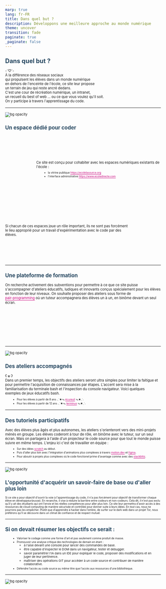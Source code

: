 ```yaml
---
marp: true
lang: fr-FR
title: Dans quel but ?
description: Développons une meilleure approche au monde numérique
theme: uncover
transition: fade
paginate: true
_paginate: false
---
```


<script type="text/javascript">
  function addRouteListeners() {
    document.querySelector('#squirrelLink').addEventListener("click", (e) => {
      e.preventDefault()
      window.parent.postMessage('go2routeSquirrel', '*')
    })
    document.querySelector('#terminusLink').addEventListener("click", (e) => {
      e.preventDefault()
      window.parent.postMessage('go2routeTerminus', '*')
    })
  }
  window.addEventListener('DOMContentLoaded', addRouteListeners)
</script>

<style>
  @font-face {
    font-family: Commissioner;
    src: url(/assets/fonts/commissioner-v1.0/static/ttfs/Commissioner-Regular.ttf), url(https://after-school.flexiness.com:3992/assets/fonts/commissioner-v1.0/static/ttfs/Commissioner-Regular.ttf);
    font-weight: 400;
    font-display: swap
  }
  @keyframes slidingLink {
    50% {
      left: 100%;
      right: 0;
    }
    50.01% {
      left: 0;
      right: 100%;
    }
  }
  section {
    margin: 0;
    background: linear-gradient(180deg, rgb(117 81 194), rgb(255 255 255));
    font-family: Commissioner,-apple-system, BlinkMacSystemFont, Segoe UI, Roboto, Oxygen, Ubuntu, Cantarell, Open Sans, Helvetica Neue, sans-serif;
  }
  h1 {
    color: #25465f;
    font-size: 1.4em;
  }
  h2 {
    color: #25465f;
    font-size: 1.2em;
  }
  p {
    max-width: 100%;
    font-size: 0.8em;
    margin: 0 auto;
  }
  p.align-left {
    text-align: left;
  }
  P.small {
    font-size: 0.6em;
  }
  ul {
    margin: 0.5em 1em;
  }
  li {
    font-size: 0.6em;
    margin: 0 0 .2em 0;
  }
  ul > li > ul > li {
    font-size: 0.6rem;
  }
  s {
    text-decoration-line: line-through;
    text-decoration-style: solid;
    text-decoration-color: var(--flex-link, #c8007b);
    text-decoration-thickness: 0.1em;
    text-decoration-skip-ink: none;
  }
  .link:not([disabled]) {
    cursor: pointer;
    position: relative;
    font-size: inherit;
    font-weight: inherit;
    text-decoration: none;
    color: var(--flex-link, #c8007b);
    padding-bottom: 0.1em;
    border-bottom: solid 0.1em currentColor;
    box-decoration-break: clone;
  }
  .link:not([disabled]) > * {
    font-size: inherit;
    font-weight: inherit;
  }
  .link:not([disabled]):hover {
    opacity: 0.9;
    color: var(--flex-link-hover, #c8007b);
  }
  @media screen and (min-width: 720px) {
    .link:not([disabled]):not(.isStatic) {
      display: inline-flex;
      border-bottom-width: 0;
    }
    .link:not([disabled]):not(.isStatic)::after {
      content: "";
      background: currentcolor;
      height: 0.1em;
      position: absolute;
      bottom: 0;
      left: 0;
      right: 0;
    }
    .link:not([disabled]):not(.isStatic):hover::after {
      animation: slidingLink 1s cubic-bezier(0.654, 0.045, 0.355, 1);
    }
  }
  .logo-ape {
    width: 100%;
    height: 100%;
    background-image: url('/logo/ape/ape_la_source_logo_1.svg');
    background-repeat: no-repeat;
    background-size: 25%;
    background-position: center center, 50%, 50%;
  }
  .split {
    height: 195px;
    display: flex;
    flex-direction: row;
    align-items: center;
    justify-content: center;
  }
  .screen-100 {
    width: 100%;
  }
  .screen-80 {
    width: 80%;
  }
  .screen-60 {
    width: 60%;
  }
  .screen-50 {
    width: 50%;
  }
  .screen-30 {
    width: 30%;
  }
  .screen-20 {
    width: 20%;
  }
  .screen-bg {
    height: calc(100vh - 720px);
    background-repeat: no-repeat;
    background-size: 100%;
    background-position: center center;
  }
  .tree {
    text-align: left;
  }
</style>

# Dans quel but ?

<p>-`♡´-</p>
<p>
  À la différence des réseaux sociaux<br/>
  qui propulsent les élèves dans un monde numérique<br/>
  en dehors de l'enceinte de l'école, ce site leur propose<br/>
  un terrain de jeu qui reste ancré dedans.<br/>
  C'est une cour de récréation numérique, un intranet,<br/>
  un recueil du best of web ... ou ce que vous voulez qu'il soit.<br/>
  On y participe à travers l'apprentissage du code.
</p>

<!-- Ceci est une note pour le présentateur. Vous pouvez écrire des notes via cette balise de commentaire HTML -->

---

<style>
  .split {
    height: 195px;
  }
  .left-bg {
    /*
    background-image: url('/assets/svg/fragile-box.svg');
    background-size: 80%;
    background-position: left center;
    */
    background-color: #25465f;
    mask-repeat: no-repeat;
    mask-image: url('/assets/svg/fragile-box.svg');
    mask-size: 80%;
    mask-position: left center;
  }
  .right-bg {
    /*
    background-image: url('/assets/svg/box-fireworks.svg');
    background-size: 80%;
    background-position: right center;
    */
    background-color: #25465f;
    mask-repeat: no-repeat;
    mask-image: url('/assets/svg/box-fireworks.svg');
    mask-size: 80%;
    mask-position: right center;
  }
</style>

![bg opacity](/assets/img/gradient.jpg)

## Un espace dédié pour coder
<br/>
<div class='split'>
  <div class='screen-20 screen-bg left-bg'>
  </div>
  <div class='screen-80'>
    <p class='align-left'>
      Ce site est conçu pour cohabiter avec les espaces numériques existants de l'école :<br/>
      <ul>
        <li>
          la vitrine publique <a class='link' href='https://ecolelasource.org/'>https://ecolelasource.org</a>
        </li>
        <li>
          l'interface administrative <a class='link' href='https://www.ecoledirecte.com/'>https://www.ecoledirecte.com</a>
        </li>
      </ul>
    </p>
  </div>
</div>
<div class='split'>
  <div class='screen-80'>
    <p class='align-left'>
      Si chacun de ces espaces joue un rôle important, ils ne sont pas forcément
      le lieu approprié pour un travail d'expérimentation avec le code par des élèves.
    </p>
  </div>
  <div class='screen-20 screen-bg right-bg'>
  </div>
</div>

<!-- Ceci est une note pour le présentateur. Vous pouvez écrire des notes via cette balise de commentaire HTML -->

---

<style>
  .center-bg {
    /*
    background-image: url('/assets/svg/code.svg'), url('/assets/svg/pair-programming.svg'), url('/assets/svg/brilliant-star.svg');
    background-size: 7%, 6%, 6%;
    background-position: 20% center, center center, 80% center;
    */
    height: 120px;
    background-color: #25465f;
    mask-repeat: no-repeat;
    mask-image: url('/assets/svg/code.svg'), url('/assets/svg/pair-programming.svg'), url('/assets/svg/brilliant-star.svg');
    mask-size: 7%, 6%, 6%;
    mask-position: 20% center, center center, 80% center;
  }
</style>

## Une plateforme de formation

<p>
  On recherche activement des subventions pour permettre à ce que ce site puisse s'accompagner d'ateliers éducatifs,
  ludiques et innovants conçus spécialement pour les élèves en fonction de leur niveaux. On souhaite proposer des ateliers
  sous forme de <a class='link' href='https://www.bearstudio.fr/blog/developpement/peer-programming' target='_blank'>pair-programming</a>
  où un tuteur accompagnera des élèves un à un, en binôme devant un seul écran.
<p>
<div class='screen-100 screen-bg center-bg'>
</div>

<!-- Ceci est une note pour le présentateur. Vous pouvez écrire des notes via cette balise de commentaire HTML -->

---

![bg opacity](/assets/img/gradient.jpg)

## Des ateliers accompagnés

<p>ʕ·ᴥ·ʔ</p>
<p>
  Dans un premier temps, les objectifs des ateliers seront ultra simples pour limiter la faitigue et pour permettre
  l'acquisition de connaissances par étapes. L'accent sera mise à la familiarisation du terminale bash et l'inspection
  du console navigateur. Voici quelques exemples de jeux éducatifs bash.
<p>
<ul>
  <li>
    Pour les élèves à partir de 8 ans ˗ˏˋ★ᯓ <span class='link' id="squirrelLink">écureuil</span> ᯓ★ˎˊ˗
  </li>
  <li>
    Pour les élèves à partir de 12 ans ˗ˏˋ★ᯓ <span class='link' id="terminusLink">terminus</span> ᯓ★ˎˊ˗
  </li>
</ul>

<!-- Ceci est une note pour le présentateur. Vous pouvez écrire des notes via cette balise de commentaire HTML -->

---

## Des tutoriels participatifs

<p>
  Avec des élèves plus âgés et plus autonomes, les ateliers s'orienteront vers des mini-projets ménés en groupe.
  Les élèves coderont à tour de rôle, en binôme avec le tuteur, sur un seul écran. Mais on partagera à l'aide d'un
  projecteur le code source pour que tout le monde puisse suivre en même temps. L'enjeu ici c'est de travailler en équipe :
  <ul>
    <li>
      Sur des idées <a class='link' href='https://scratch.mit.edu/projects/editor' target='_blank'>scratch</a> au début.
    </li>
    <li>
      Puis d'aller plus loin avec l'intégration d'animations plus complexes à travers
      <a class='link' href='https://examples.motion.dev/react/path-drawing' target='_blank'>motion.dev</a> et
      <a class='link' href='https://www.figma.com/board/lAF3mWnC9bQk3KNM0R7mqV/Timeline-template-in-FigJam-(Community)?node-id=0-1&p=f&t=lBI0u3EYR55xsl4j-0' target='_blank'>figma</a>.
    </li>
    <li>
      Pour aboutir à projets plus complexes où le code fonctionel prime d'avantage comme avec des
      <a class='link' href='https://webcontainer-tutorial.pages.dev/1-webcontainer-api/1-express-app/1-what-we-are-building/' target='_blank'>stackblitz</a>.
    </li>
  </ul>
<p>

<!-- Ceci est une note pour le présentateur. Vous pouvez écrire des notes via cette balise de commentaire HTML -->

---

![bg opacity](/assets/img/gradient.jpg)

## L'opportunité d'acquérir un savoir-faire de base ou d'aller plus loin

<p class="small">
  Si ce site a pour objectif d'ouvrir la voie à l'apprentissage du code, il n'a pas forcément pour objectif de transformer chaque élève
  en développeur(eusse). En revanche, il vise à réduire la barrière entre codeurs et non-codeurs. Cela dit, il n'est pas exclu qu'il y ait
  des étudiants qui ont l'envie et les réelles compétences pour aller plus loin. Ce site leur permettra d'avoir accès à des ressources de
  cloud computing de manière sécurisée et contrôlée pour donner suite à leurs idées. En tout cas, nous ne pourrons pas les empêcher.
  Plutôt que d'apprendre à hacker dans l’ombre, de surfer sur le dark web dans un projet Tor, nous préférons qu’il se découvre dans un climat
  de confiance et de respect mutuel.
<p>

---

<style>
  .center-bg-2 {
    position: absolute;
    height: 100%;
    width: 100%;
    top: 0;
    left: 0;
    background-color: hsl(206, 44%, 26%, 0.2);
    mask-repeat: no-repeat;
    mask-image: url(/assets/svg/code-fork.svg);
    mask-size: 30%;
    mask-position: 50% 50%;
  }
</style>

## Si on devait résumer les objectifs ce serait :

<ul>
  <li>
    Valoriser le codage comme une forme d'art et pas seulement comme produit de masse.
  </li>
  <li>
    Promouvoir une analyse critique des technologies de demain en étant :
    <ul>
      <li>
        à l'aise devant une console pour lancer des commandes de base.
      </li>
      <li>
        être capable d'inspecter le DOM dans un navigateur, tester et debugger.
      </li>
      <li>
        savoir paramétrer l'IA dans un IDE pour expliquer le code, proposer des modifications et en juger de leur pertinence.
      </li>
      <li>
        maîtriser des opérations GIT pour accéder à un code source et contribuer de manière collaborative.
      </li>
    </ul>
  </li>
  <li>
    Défendre l'accès au code source au même titre que l'accès aux ressources d'une bibliothèque.
  </li>
</ul>

<div class='screen-100 screen-bg center-bg-2'></div>

<!-- Ceci est une note pour le présentateur. Vous pouvez écrire des notes via cette balise de commentaire HTML -->

---

![bg opacity](/assets/img/gradient.jpg)

<div class='logo-ape'></div>
